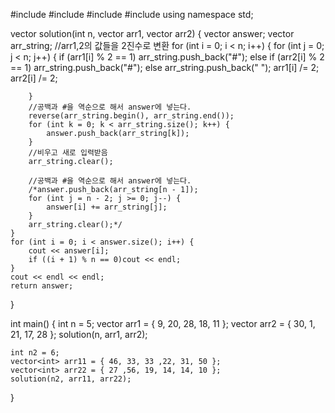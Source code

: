 #include <string>
#include <vector>
#include <iostream>
#include <algorithm>
using namespace std;

vector<string> solution(int n, vector<int> arr1, vector<int> arr2) {
	vector<string> answer;
	vector<string> arr_string;
	//arr1,2의 값들을 2진수로 변환
	for (int i = 0; i < n; i++) {
		for (int j = 0; j < n; j++) {
			if (arr1[i] % 2 == 1)
				arr_string.push_back("#");
			else if (arr2[i] % 2 == 1)
				arr_string.push_back("#");
			else
				arr_string.push_back(" ");
			arr1[i] /= 2;
			arr2[i] /= 2;

		}
		//공백과 #을 역순으로 해서 answer에 넣는다.
		reverse(arr_string.begin(), arr_string.end());
		for (int k = 0; k < arr_string.size(); k++) {
			answer.push_back(arr_string[k]);
		}
		//비우고 새로 입력받음
		arr_string.clear();

		//공백과 #을 역순으로 해서 answer에 넣는다.
		/*answer.push_back(arr_string[n - 1]);
		for (int j = n - 2; j >= 0; j--) {
			answer[i] += arr_string[j];
		}
		arr_string.clear();*/
	}
	for (int i = 0; i < answer.size(); i++) {
		cout << answer[i];
		if ((i + 1) % n == 0)cout << endl;
	}
	cout << endl << endl;
	return answer;
}

int main() {
	int n = 5;
	vector<int> arr1 = { 9, 20, 28, 18, 11 };
	vector<int> arr2 = { 30, 1, 21, 17, 28 };
	solution(n, arr1, arr2);

	int n2 = 6;
	vector<int> arr11 = { 46, 33, 33 ,22, 31, 50 };
	vector<int> arr22 = { 27 ,56, 19, 14, 14, 10 };
	solution(n2, arr11, arr22);
}